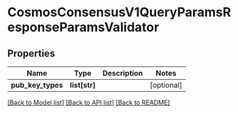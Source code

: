 # CosmosConsensusV1QueryParamsResponseParamsValidator

## Properties
Name | Type | Description | Notes
------------ | ------------- | ------------- | -------------
**pub_key_types** | **list[str]** |  | [optional] 

[[Back to Model list]](../README.md#documentation-for-models) [[Back to API list]](../README.md#documentation-for-api-endpoints) [[Back to README]](../README.md)

